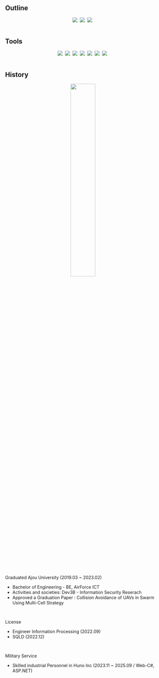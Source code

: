 ## Outline

<div align="center">
  <a href="https://www.linkedin.com/in/seonhong-cho-0a6520270/"><img src="https://img.shields.io/badge/LinkedIn-0A66C2?style=flat&logo=LinkedIn&logoColor=white"></a>&nbsp
  <a href="https://www.instagram.com/seondal_c/"><img src="https://img.shields.io/badge/Instagram-E4405F?style=flat&logo=Instagram&logoColor=white"></a>&nbsp
  <a href="mailto:wh5458@gmail.com"><img src="https://img.shields.io/badge/Gmail-EA4335?style=flat&logo=Gmail&logoColor=white"></a>&nbsp
</div>

<br />

## Tools
<div align="center">
  <img src="https://img.shields.io/badge/C-A8B9CC?style=round-square&logo=C&logoColor=white"/>&nbsp;
  <img src="https://img.shields.io/badge/Java-007396?style=round-square&logo=Oracle&logoColor=white"/>&nbsp;
  <img src="https://img.shields.io/badge/HTML-E34F26?style=round-square&logo=HTML5&logoColor=white"/>&nbsp;
  <img src="https://img.shields.io/badge/JavaScript-F7DF1E?style=round-square&logo=JavaScript&logoColor=white"/>&nbsp;
  <img src="https://img.shields.io/badge/React-282C34?style=flat&logo=React&logoColor=61DAFB">&nbsp;
  <img src="https://img.shields.io/badge/CSS-1572B6?style=round-square&logo=CSS3&logoColor=white"/>&nbsp;
  <img src="https://img.shields.io/badge/PostgreSQL-4169E1?style=round-square&logo=PostgreSQL&logoColor=white"/>&nbsp;
</div>

<br />

## History

<div align="center">
  <!--<img src="https://github-readme-stats.vercel.app/api?username=charlie5450&theme=algolia" width="40%">&nbsp-->
  <img src="https://github-readme-stats.vercel.app/api/top-langs/?username=charlie5450&layout=compact" width="40%">
</div>

<br />

Graduated Ajou University (2019.03 ~ 2023.02)

- Bachelor of Engineering - BE, AirForce ICT
- Activities and societies: Dev3B - Information Security Reserach
- Approved a Graduation Paper : Collision Avoidance of UAVs in Swarm Using Multi-Cell Strategy

<br />

License

- Engineer Information Processing (2022.09)
- SQLD (2022.12)

<br />

Military Service

- Skilled industrial Personnel in Huno Inc (2023.11 ~ 2025.09 / Web-C#, ASP.NET)
